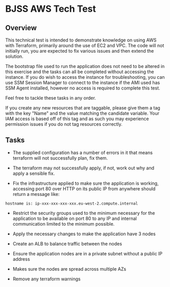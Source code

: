 # BJSS AWS Tech Test

## Overview
This technical test is intended to demonstrate knowledge on using AWS with Terraform, primarily around the use of EC2 and VPC. The code will not initially run, you are expected to fix various issues and then extend the solution.

The bootstrap file used to run the application does not need to be altered in this exercise and the tasks can all be completed without accessing the instance. If you do wish to access the instance for troubleshooting, you can use SSM Session Manager to connect to the instance if the AMI used has SSM Agent installed, however no access is required to complete this test.

Feel free to tackle these tasks in any order.

If you create any new resources that are taggable, please give them a tag with the key "Name" and the value matching the candidate variable. Your IAM access is based off of this tag and as such you may experience permission issues if you do not tag resources correctly.

## Tasks
- The supplied configuration has a number of errors in it that means terraform will not successfully plan, fix them.

- The terraform may not successfully apply, if not, work out why and apply a sensible fix.

- Fix the infrastructure applied to make sure the application is working, accessing port 80 over HTTP on its public IP from anywhere should return a message like:

```
hostname is: ip-xxx-xxx-xxx-xxx.eu-west-2.compute.internal
```

- Restrict the security groups used to the minimum necessary for the application to be available on port 80 to any IP and internal communication limited to the minimum possible.

- Apply the necessary changes to make the application have 3 nodes

- Create an ALB to balance traffic between the nodes

- Ensure the application nodes are in a private subnet without a public IP address

- Makes sure the nodes are spread across multiple AZs

- Remove any terraform warnings

